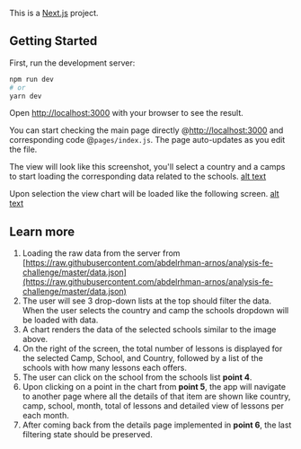 This is a [Next.js](https://nextjs.org/) project.

## Getting Started

First, run the development server:

```bash
npm run dev
# or
yarn dev
```

Open [http://localhost:3000](http://localhost:3000) with your browser to see the result.

You can start checking the main page directly @[http://localhost:3000](http://localhost:3000) and corresponding code @`pages/index.js`.
The page auto-updates as you edit the file.

The view will look like this screenshot, you'll select a country and a camps to start loading the corresponding data related to the schools.
[alt text](https://github.com/rawdaelsakka/chart-assessment/public/1.png?raw=true)

Upon selection the view chart will be loaded like the following screen.
[alt text](https://github.com/rawdaelsakka/chart-assessment/public/2.png?raw=true)
## Learn more
1. Loading the raw data from the server from [https://raw.githubusercontent.com/abdelrhman-arnos/analysis-fe-challenge/master/data.json](https://raw.githubusercontent.com/abdelrhman-arnos/analysis-fe-challenge/master/data.json)
2. The user will see 3 drop-down lists at the top should filter the data. When the user selects the country and camp the schools dropdown will be loaded with data.
3. A chart renders the data of the selected schools similar to the image above.
4. On the right of the screen, the total number of lessons is displayed for the selected Camp, School, and Country, followed by a list of the schools with how many lessons each offers.
5. The user can click on the school from the schools list **point 4**.
6. Upon clicking on a point in the chart from **point 5**, the app will navigate to another page where all the details of that item are shown like country, camp, school, month, total of lessons and detailed view of lessons per each month.
7. After coming back from the details page implemented in **point 6**, the last filtering state should be preserved.
